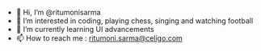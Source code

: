 - 👋 Hi, I’m @ritumonisarma
- 👀 I’m interested in coding, playing chess, singing and watching football
- 🌱 I’m currently learning UI advancements
- 📫 How to reach me : ritumoni.sarma@celigo.com

<!---
ritumonisarma/ritumonisarma is a ✨ special ✨ repository because its `README.md` (this file) appears on your GitHub profile.
You can click the Preview link to take a look at your changes.
--->
